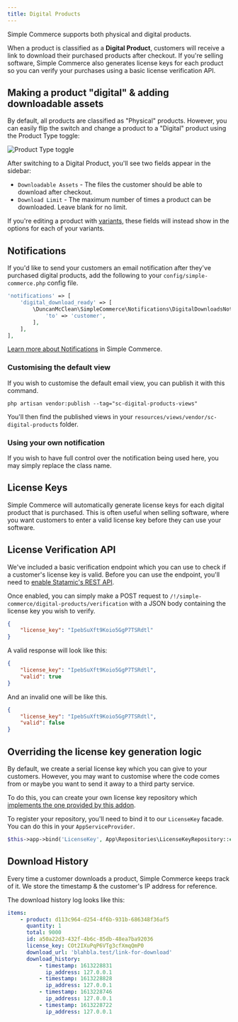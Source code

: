 ```yaml
---
title: Digital Products
---
```


Simple Commerce supports both physical and digital products.

When a product is classified as a **Digital Product**, customers will receive a link to download their purchased products after checkout. If you're selling software, Simple Commerce also generates license keys for each product so you can verify your purchases using a basic license verification API.

## Making a product "digital" & adding downloadable assets

By default, all products are classified as "Physical" products. However, you can easily flip the switch and change a product to a "Digital" product using the Product Type toggle:

![Product Type toggle](/img/simple-commerce/product-type-toggle.png)

After switching to a Digital Product, you'll see two fields appear in the sidebar:

* `Downloadable Assets` - The files the customer should be able to download after checkout.
* `Download Limit` - The maximum number of times a product can be downloaded. Leave blank for no limit.

If you're editing a product with [variants](/product-variants), these fields will instead show in the options for each of your variants.

## Notifications

If you'd like to send your customers an email notification after they've purchased digital products, add the following to your `config/simple-commerce.php` config file.

```php
'notifications' => [
    'digital_download_ready' => [
        \DuncanMcClean\SimpleCommerce\Notifications\DigitalDownloadsNotification::class => [
            'to' => 'customer',
        ],
    ],
],
```

[Learn more about Notifications](/notifications) in Simple Commerce.

### Customising the default view

If you wish to customise the default email view, you can publish it with this command.

```
php artisan vendor:publish --tag="sc-digital-products-views"
```

You'll then find the published views in your `resources/views/vendor/sc-digital-products` folder.

### Using your own notification

If you wish to have full control over the notification being used here, you may simply replace the class name.

## License Keys

Simple Commerce will automatically generate license keys for each digital product that is purchased. This is often useful when selling software, where you want customers to enter a valid license key before they can use your software.

## License Verification API

We've included a basic verification endpoint which you can use to check if a customer's license key is valid. Before you can use the endpoint, you'll need to [enable Statamic's REST API](https://statamic.dev/rest-api#enable-the-api).

Once enabled, you can simply make a POST request to `/!/simple-commerce/digital-products/verification` with a JSON body containing the license key you wish to verify.

```json
{
    "license_key": "IpebSuXft9Koio5GgP7TSRdtl"
}
```

A valid response will look like this:

```json
{
    "license_key": "IpebSuXft9Koio5GgP7TSRdtl",
    "valid": true
}
```

And an invalid one will be like this.

```json
{
    "license_key": "IpebSuXft9Koio5GgP7TSRdtl",
    "valid": false
}
```

## Overriding the license key generation logic

By default, we create a serial license key which you can give to your customers. However, you may want to customise where the code comes from or maybe you want to send it away to a third party service.

To do this, you can create your own license key repository which [implements the one provided by this addon](https://github.com/duncanmcclean/simple-commerce/blob/main/src/Contracts/LicenseKeyRepository.php).

To register your repository, you'll need to bind it to our `LicenseKey` facade. You can do this in your `AppServiceProvider`.

```php
$this->app->bind('LicenseKey', App\Repositories\LicenseKeyRepository::class);
```

## Download History

Every time a customer downloads a product, Simple Commerce keeps track of it. We store the timestamp & the customer's IP address for reference.

The download history log looks like this:

```yaml
items:
    - product: d113c964-d254-4f6b-931b-686348f36af5
      quantity: 1
      total: 9000
      id: a50a22d3-432f-4b6c-85db-48ea7ba92036
      license_key: COt2IXuPqP6VTg3cfXmqQmP0
      download_url: 'blahbla.test/link-for-download'
      download_history:
          - timestamp: 1613228831
            ip_address: 127.0.0.1
          - timestamp: 1613228828
            ip_address: 127.0.0.1
          - timestamp: 1613228746
            ip_address: 127.0.0.1
          - timestamp: 1613228722
            ip_address: 127.0.0.1
```
